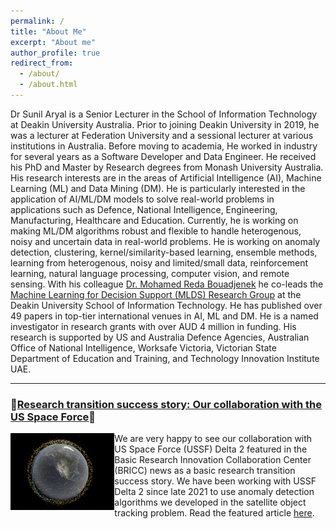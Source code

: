 ```yaml
---
permalink: /
title: "About Me"
excerpt: "About me"
author_profile: true
redirect_from: 
  - /about/
  - /about.html
---
```


Dr Sunil Aryal is a Senior Lecturer in the School of Information Technology at Deakin University Australia. Prior to joining Deakin University in 2019, he was a lecturer at Federation University and a sessional lecturer at various institutions in Australia. Before moving to academia, He worked in industry for several years as a Software Developer and Data Engineer. He received his PhD and Master by Research degrees from Monash University Australia. His research interests are in the areas of Artificial Intelligence (AI), Machine Learning (ML) and Data Mining (DM). He is particularly interested in the application of AI/ML/DM models to solve real-world problems in applications such as Defence, National Intelligence, Engineering, Manufacturing, Healthcare and Education. Currently, he is working on making ML/DM algorithms robust and flexible to handle heterogenous, noisy and uncertain data in real-world problems. He is working on anomaly detection, clustering, kernel/similarity-based learning, ensemble methods, learning from heterogenous, noisy and limited/small data, reinforcement learning, natural language processing, computer vision, and remote sensing. With his colleague [<span>Dr. Mohamed Reda Bouadjenek</span>](https://rbouadjenek.github.io/) he co-leads the [<span>Machine Learning for Decision Support (MLDS) Research Group</span>](https://deakin-mlds.github.io/index.html) at the Deakin University School of Information Technology. He has published over 49 papers in top-tier international venues in AI, ML and DM. He is a named investigator in research grants with over AUD 4 million in funding.  His research is supported by US and Australia Defence Agencies, Australian Office of National Intelligence, Worksafe Victoria, Victorian State Department of Education and Training, and Technology Innovation Institute UAE.

---

<h3 class="feature-heading">🌠<a href="https://briccdc.com/bricc-news/afosr-transitions-practical-data-mining-to-space-operations">Research transition success story: Our collaboration with the US Space Force</a>🌠</h3>
<img align="left" width="33%" src="\images\satellite-tracking.jpg" href="https://briccdc.com/bricc-news/afosr-transitions-practical-data-mining-to-space-operations"> We are very happy to see our collaboration with US Space Force (USSF) Delta 2 featured in the Basic Research Innovation Collaboration Center (BRICC) news as a basic research transition success story. We have been working with USSF Delta 2 since late 2021 to use anomaly detection algorithms we developed in the satellite object tracking problem. Read the featured article <a href="https://briccdc.com/bricc-news/afosr-transitions-practical-data-mining-to-space-operations">here</a>. 
